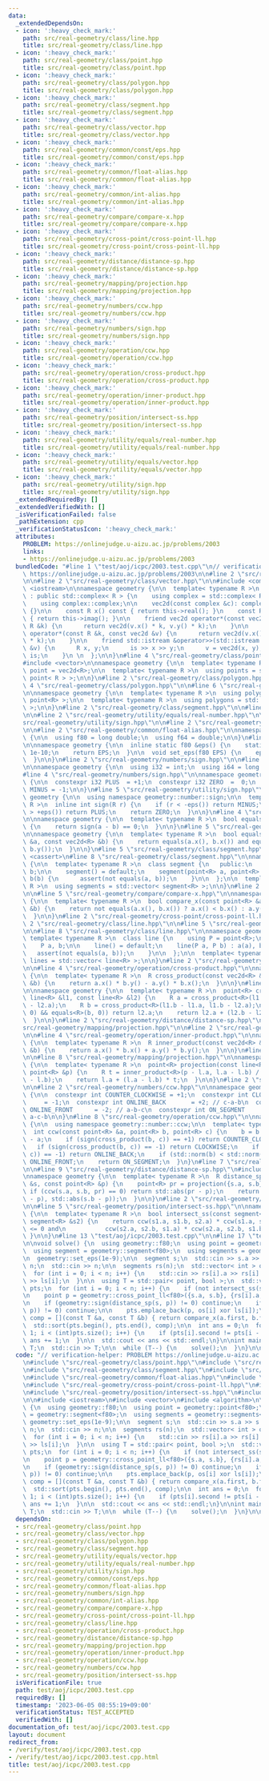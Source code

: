 ```yaml
---
data:
  _extendedDependsOn:
  - icon: ':heavy_check_mark:'
    path: src/real-geometry/class/line.hpp
    title: src/real-geometry/class/line.hpp
  - icon: ':heavy_check_mark:'
    path: src/real-geometry/class/point.hpp
    title: src/real-geometry/class/point.hpp
  - icon: ':heavy_check_mark:'
    path: src/real-geometry/class/polygon.hpp
    title: src/real-geometry/class/polygon.hpp
  - icon: ':heavy_check_mark:'
    path: src/real-geometry/class/segment.hpp
    title: src/real-geometry/class/segment.hpp
  - icon: ':heavy_check_mark:'
    path: src/real-geometry/class/vector.hpp
    title: src/real-geometry/class/vector.hpp
  - icon: ':heavy_check_mark:'
    path: src/real-geometry/common/const/eps.hpp
    title: src/real-geometry/common/const/eps.hpp
  - icon: ':heavy_check_mark:'
    path: src/real-geometry/common/float-alias.hpp
    title: src/real-geometry/common/float-alias.hpp
  - icon: ':heavy_check_mark:'
    path: src/real-geometry/common/int-alias.hpp
    title: src/real-geometry/common/int-alias.hpp
  - icon: ':heavy_check_mark:'
    path: src/real-geometry/compare/compare-x.hpp
    title: src/real-geometry/compare/compare-x.hpp
  - icon: ':heavy_check_mark:'
    path: src/real-geometry/cross-point/cross-point-ll.hpp
    title: src/real-geometry/cross-point/cross-point-ll.hpp
  - icon: ':heavy_check_mark:'
    path: src/real-geometry/distance/distance-sp.hpp
    title: src/real-geometry/distance/distance-sp.hpp
  - icon: ':heavy_check_mark:'
    path: src/real-geometry/mapping/projection.hpp
    title: src/real-geometry/mapping/projection.hpp
  - icon: ':heavy_check_mark:'
    path: src/real-geometry/numbers/ccw.hpp
    title: src/real-geometry/numbers/ccw.hpp
  - icon: ':heavy_check_mark:'
    path: src/real-geometry/numbers/sign.hpp
    title: src/real-geometry/numbers/sign.hpp
  - icon: ':heavy_check_mark:'
    path: src/real-geometry/operation/ccw.hpp
    title: src/real-geometry/operation/ccw.hpp
  - icon: ':heavy_check_mark:'
    path: src/real-geometry/operation/cross-product.hpp
    title: src/real-geometry/operation/cross-product.hpp
  - icon: ':heavy_check_mark:'
    path: src/real-geometry/operation/inner-product.hpp
    title: src/real-geometry/operation/inner-product.hpp
  - icon: ':heavy_check_mark:'
    path: src/real-geometry/position/intersect-ss.hpp
    title: src/real-geometry/position/intersect-ss.hpp
  - icon: ':heavy_check_mark:'
    path: src/real-geometry/utility/equals/real-number.hpp
    title: src/real-geometry/utility/equals/real-number.hpp
  - icon: ':heavy_check_mark:'
    path: src/real-geometry/utility/equals/vector.hpp
    title: src/real-geometry/utility/equals/vector.hpp
  - icon: ':heavy_check_mark:'
    path: src/real-geometry/utility/sign.hpp
    title: src/real-geometry/utility/sign.hpp
  _extendedRequiredBy: []
  _extendedVerifiedWith: []
  _isVerificationFailed: false
  _pathExtension: cpp
  _verificationStatusIcon: ':heavy_check_mark:'
  attributes:
    PROBLEM: https://onlinejudge.u-aizu.ac.jp/problems/2003
    links:
    - https://onlinejudge.u-aizu.ac.jp/problems/2003
  bundledCode: "#line 1 \"test/aoj/icpc/2003.test.cpp\"\n// verification-helper: PROBLEM\
    \ https://onlinejudge.u-aizu.ac.jp/problems/2003\n\n#line 2 \"src/real-geometry/class/point.hpp\"\
    \n\n#line 2 \"src/real-geometry/class/vector.hpp\"\n\n#include <complex>\n#include\
    \ <iostream>\n\nnamespace geometry {\n\n  template< typename R >\n  class vec2d\
    \ : public std::complex< R > {\n    using complex = std::complex< R >;\n\n   public:\n\
    \    using complex::complex;\n\n    vec2d(const complex &c): complex::complex(c)\
    \ {}\n\n    const R x() const { return this->real(); }\n    const R y() const\
    \ { return this->imag(); }\n\n    friend vec2d operator*(const vec2d &v, const\
    \ R &k) {\n      return vec2d(v.x() * k, v.y() * k);\n    }\n\n    friend vec2d\
    \ operator*(const R &k, const vec2d &v) {\n      return vec2d(v.x() * k, v.y()\
    \ * k);\n    }\n\n    friend std::istream &operator>>(std::istream &is, vec2d\
    \ &v) {\n      R x, y;\n      is >> x >> y;\n      v = vec2d(x, y);\n      return\
    \ is;\n    }\n \n  };\n\n}\n#line 4 \"src/real-geometry/class/point.hpp\"\n\n\
    #include <vector>\n\nnamespace geometry {\n\n  template< typename R >\n  using\
    \ point = vec2d<R>;\n\n  template< typename R >\n  using points = std::vector<\
    \ point< R > >;\n\n}\n#line 2 \"src/real-geometry/class/polygon.hpp\"\n\n#line\
    \ 4 \"src/real-geometry/class/polygon.hpp\"\n\n#line 6 \"src/real-geometry/class/polygon.hpp\"\
    \n\nnamespace geometry {\n\n  template< typename R >\n  using polygon = std::vector<\
    \ point<R> >;\n\n  template< typename R >\n  using polygons = std::vector< polygon<R>\
    \ >;\n\n}\n#line 2 \"src/real-geometry/class/segment.hpp\"\n\n#line 2 \"src/real-geometry/utility/equals/vector.hpp\"\
    \n\n#line 2 \"src/real-geometry/utility/equals/real-number.hpp\"\n\n#line 2 \"\
    src/real-geometry/utility/sign.hpp\"\n\n#line 2 \"src/real-geometry/common/const/eps.hpp\"\
    \n\n#line 2 \"src/real-geometry/common/float-alias.hpp\"\n\nnamespace geometry\
    \ {\n\n  using f80 = long double;\n  using f64 = double;\n\n}\n#line 4 \"src/real-geometry/common/const/eps.hpp\"\
    \n\nnamespace geometry {\n\n  inline static f80 &eps() {\n    static f80 EPS =\
    \ 1e-10;\n    return EPS;\n  }\n\n  void set_eps(f80 EPS) {\n    eps() = EPS;\n\
    \  }\n\n}\n#line 2 \"src/real-geometry/numbers/sign.hpp\"\n\n#line 2 \"src/real-geometry/common/int-alias.hpp\"\
    \n\nnamespace geometry {\n\n  using i32 = int;\n  using i64 = long long;\n\n}\n\
    #line 4 \"src/real-geometry/numbers/sign.hpp\"\n\nnamespace geometry::number::sign\
    \ {\n\n  constexpr i32 PLUS  = +1;\n  constexpr i32 ZERO  =  0;\n  constexpr i32\
    \ MINUS = -1;\n\n}\n#line 5 \"src/real-geometry/utility/sign.hpp\"\n\nnamespace\
    \ geometry {\n\n  using namespace geometry::number::sign;\n\n  template< typename\
    \ R >\n  inline int sign(R r) {\n    if (r < -eps()) return MINUS;\n    if (r\
    \ > +eps()) return PLUS;\n    return ZERO;\n  }\n\n}\n#line 4 \"src/real-geometry/utility/equals/real-number.hpp\"\
    \n\nnamespace geometry {\n\n  template< typename R >\n  bool equals(R a, R b)\
    \ {\n    return sign(a - b) == 0;\n  }\n\n}\n#line 5 \"src/real-geometry/utility/equals/vector.hpp\"\
    \n\nnamespace geometry {\n\n  template< typename R >\n  bool equals(const vec2d<R>\
    \ &a, const vec2d<R> &b) {\n    return equals(a.x(), b.x()) and equals(a.y(),\
    \ b.y());\n  }\n\n}\n#line 5 \"src/real-geometry/class/segment.hpp\"\n\n#include\
    \ <cassert>\n#line 8 \"src/real-geometry/class/segment.hpp\"\n\nnamespace geometry\
    \ {\n\n  template< typename R >\n  class segment {\n   public:\n    point<R> a,\
    \ b;\n\n    segment() = default;\n    segment(point<R> a, point<R> b) : a(a),\
    \ b(b) {\n      assert(not equals(a, b));\n    }\n\n  };\n\n  template< typename\
    \ R >\n  using segments = std::vector< segment<R> >;\n\n}\n#line 2 \"src/real-geometry/compare/compare-x.hpp\"\
    \n\n#line 5 \"src/real-geometry/compare/compare-x.hpp\"\n\nnamespace geometry\
    \ {\n\n  template< typename R >\n  bool compare_x(const point<R> &a, const point<R>\
    \ &b) {\n    return not equals(a.x(), b.x()) ? a.x() < b.x() : a.y() < b.y();\n\
    \  }\n\n}\n#line 2 \"src/real-geometry/cross-point/cross-point-ll.hpp\"\n\n#line\
    \ 2 \"src/real-geometry/class/line.hpp\"\n\n#line 5 \"src/real-geometry/class/line.hpp\"\
    \n\n#line 8 \"src/real-geometry/class/line.hpp\"\n\nnamespace geometry {\n\n \
    \ template< typename R >\n  class line {\n    using P = point<R>;\n\n   public:\n\
    \    P a, b;\n\n    line() = default;\n    line(P a, P b) : a(a), b(b) {\n   \
    \   assert(not equals(a, b));\n    }\n\n  };\n\n  template< typename R >\n  using\
    \ lines = std::vector< line<R> >;\n\n}\n#line 2 \"src/real-geometry/operation/cross-product.hpp\"\
    \n\n#line 4 \"src/real-geometry/operation/cross-product.hpp\"\n\nnamespace geometry\
    \ {\n\n  template< typename R >\n  R cross_product(const vec2d<R> &a, const vec2d<R>\
    \ &b) {\n    return a.x() * b.y() - a.y() * b.x();\n  }\n\n}\n#line 6 \"src/real-geometry/cross-point/cross-point-ll.hpp\"\
    \n\nnamespace geometry {\n\n  template< typename R >\n  point<R> cross_point_ll(const\
    \ line<R> &l1, const line<R> &l2) {\n    R a = cross_product<R>(l1.b - l1.a, l2.b\
    \ - l2.a);\n    R b = cross_product<R>(l1.b - l1.a, l1.b - l2.a);\n    if (equals<R>(a,\
    \ 0) && equals<R>(b, 0)) return l2.a;\n    return l2.a + (l2.b - l2.a) * b / a;\n\
    \  }\n\n}\n#line 2 \"src/real-geometry/distance/distance-sp.hpp\"\n\n#line 2 \"\
    src/real-geometry/mapping/projection.hpp\"\n\n#line 2 \"src/real-geometry/operation/inner-product.hpp\"\
    \n\n#line 4 \"src/real-geometry/operation/inner-product.hpp\"\n\nnamespace geometry\
    \ {\n\n  template< typename R >\n  R inner_product(const vec2d<R> &a, const vec2d<R>\
    \ &b) {\n    return a.x() * b.x() + a.y() * b.y();\n  }\n\n}\n#line 6 \"src/real-geometry/mapping/projection.hpp\"\
    \n\n#line 8 \"src/real-geometry/mapping/projection.hpp\"\n\nnamespace geometry\
    \ {\n\n  template< typename R >\n  point<R> projection(const line<R> &l, const\
    \ point<R> &p) {\n    R t = inner_product<R>(p - l.a, l.a - l.b) / std::norm(l.a\
    \ - l.b);\n    return l.a + (l.a - l.b) * t;\n  }\n\n}\n#line 2 \"src/real-geometry/operation/ccw.hpp\"\
    \n\n#line 2 \"src/real-geometry/numbers/ccw.hpp\"\n\nnamespace geometry::number::ccw\
    \ {\n\n  constexpr int COUNTER_CLOCKWISE = +1;\n  constexpr int CLOCKWISE    \
    \     = -1;\n  constexpr int ONLINE_BACK       = +2; // c-a-b\n  constexpr int\
    \ ONLINE_FRONT      = -2; // a-b-c\n  constexpr int ON_SEGMENT        =  0; //\
    \ a-c-b\n\n}\n#line 8 \"src/real-geometry/operation/ccw.hpp\"\n\nnamespace geometry\
    \ {\n\n  using namespace geometry::number::ccw;\n\n  template< typename R >\n\
    \  int ccw(const point<R> &a, point<R> b, point<R> c) {\n    b = b - a, c = c\
    \ - a;\n    if (sign(cross_product(b, c)) == +1) return COUNTER_CLOCKWISE;\n \
    \   if (sign(cross_product(b, c)) == -1) return CLOCKWISE;\n    if (sign(inner_product(b,\
    \ c)) == -1) return ONLINE_BACK;\n    if (std::norm(b) < std::norm(c)) return\
    \ ONLINE_FRONT;\n    return ON_SEGMENT;\n  }\n}\n#line 7 \"src/real-geometry/distance/distance-sp.hpp\"\
    \n\n#line 9 \"src/real-geometry/distance/distance-sp.hpp\"\n#include <algorithm>\n\
    \nnamespace geometry {\n\n  template< typename R >\n  R distance_sp(const segment<R>\
    \ &s, const point<R> &p) {\n    point<R> pr = projection({s.a, s.b}, p);\n   \
    \ if (ccw(s.a, s.b, pr) == 0) return std::abs(pr - p);\n    return std::min(std::abs(s.a\
    \ - p), std::abs(s.b - p));\n  }\n\n}\n#line 2 \"src/real-geometry/position/intersect-ss.hpp\"\
    \n\n#line 5 \"src/real-geometry/position/intersect-ss.hpp\"\n\nnamespace geometry\
    \ {\n\n  template< typename R >\n  bool intersect_ss(const segment<R> &s1, const\
    \ segment<R> &s2) {\n    return ccw(s1.a, s1.b, s2.a) * ccw(s1.a, s1.b, s2.b)\
    \ <= 0 and\n           ccw(s2.a, s2.b, s1.a) * ccw(s2.a, s2.b, s1.b) <= 0;\n \
    \ }\n\n}\n#line 13 \"test/aoj/icpc/2003.test.cpp\"\n\n#line 17 \"test/aoj/icpc/2003.test.cpp\"\
    \n\nvoid solve() {\n  using geometry::f80;\n  using point = geometry::point<f80>;\n\
    \  using segment = geometry::segment<f80>;\n  using segments = geometry::segments<f80>;\n\
    \n  geometry::set_eps(1e-9);\n\n  segment s;\n  std::cin >> s.a >> s.b;\n\n  int\
    \ n;\n  std::cin >> n;\n\n  segments rs(n);\n  std::vector< int > os(n), ls(n);\n\
    \  for (int i = 0; i < n; i++) {\n    std::cin >> rs[i].a >> rs[i].b >> os[i]\
    \ >> ls[i];\n  }\n\n  using T = std::pair< point, bool >;\n  std::vector< T >\
    \ pts;\n  for (int i = 0; i < n; i++) {\n    if (not intersect_ss(s, rs[i])) continue;\n\
    \n    point p = geometry::cross_point_ll<f80>({s.a, s.b}, {rs[i].a, rs[i].b});\n\
    \n    if (geometry::sign(distance_sp(s, p)) != 0) continue;\n    if (geometry::sign(distance_sp(rs[i],\
    \ p)) != 0) continue;\n\n    pts.emplace_back(p, os[i] xor ls[i]);\n  }\n\n  auto\
    \ comp = [](const T &a, const T &b) { return compare_x(a.first, b.first); };\n\
    \  std::sort(pts.begin(), pts.end(), comp);\n\n  int ans = 0;\n  for (int i =\
    \ 1; i < (int)pts.size(); i++) {\n    if (pts[i].second != pts[i - 1].second)\
    \ ans += 1;\n  }\n\n  std::cout << ans << std::endl;\n}\n\nint main() {\n  int\
    \ T;\n  std::cin >> T;\n\n  while (T--) {\n    solve();\n  }\n}\n\n"
  code: "// verification-helper: PROBLEM https://onlinejudge.u-aizu.ac.jp/problems/2003\n\
    \n#include \"src/real-geometry/class/point.hpp\"\n#include \"src/real-geometry/class/polygon.hpp\"\
    \n#include \"src/real-geometry/class/segment.hpp\"\n#include \"src/real-geometry/common/const/eps.hpp\"\
    \n#include \"src/real-geometry/common/float-alias.hpp\"\n#include \"src/real-geometry/compare/compare-x.hpp\"\
    \n#include \"src/real-geometry/cross-point/cross-point-ll.hpp\"\n#include \"src/real-geometry/distance/distance-sp.hpp\"\
    \n#include \"src/real-geometry/position/intersect-ss.hpp\"\n#include \"src/real-geometry/utility/sign.hpp\"\
    \n\n#include <iostream>\n#include <vector>\n#include <algorithm>\n\nvoid solve()\
    \ {\n  using geometry::f80;\n  using point = geometry::point<f80>;\n  using segment\
    \ = geometry::segment<f80>;\n  using segments = geometry::segments<f80>;\n\n \
    \ geometry::set_eps(1e-9);\n\n  segment s;\n  std::cin >> s.a >> s.b;\n\n  int\
    \ n;\n  std::cin >> n;\n\n  segments rs(n);\n  std::vector< int > os(n), ls(n);\n\
    \  for (int i = 0; i < n; i++) {\n    std::cin >> rs[i].a >> rs[i].b >> os[i]\
    \ >> ls[i];\n  }\n\n  using T = std::pair< point, bool >;\n  std::vector< T >\
    \ pts;\n  for (int i = 0; i < n; i++) {\n    if (not intersect_ss(s, rs[i])) continue;\n\
    \n    point p = geometry::cross_point_ll<f80>({s.a, s.b}, {rs[i].a, rs[i].b});\n\
    \n    if (geometry::sign(distance_sp(s, p)) != 0) continue;\n    if (geometry::sign(distance_sp(rs[i],\
    \ p)) != 0) continue;\n\n    pts.emplace_back(p, os[i] xor ls[i]);\n  }\n\n  auto\
    \ comp = [](const T &a, const T &b) { return compare_x(a.first, b.first); };\n\
    \  std::sort(pts.begin(), pts.end(), comp);\n\n  int ans = 0;\n  for (int i =\
    \ 1; i < (int)pts.size(); i++) {\n    if (pts[i].second != pts[i - 1].second)\
    \ ans += 1;\n  }\n\n  std::cout << ans << std::endl;\n}\n\nint main() {\n  int\
    \ T;\n  std::cin >> T;\n\n  while (T--) {\n    solve();\n  }\n}\n\n"
  dependsOn:
  - src/real-geometry/class/point.hpp
  - src/real-geometry/class/vector.hpp
  - src/real-geometry/class/polygon.hpp
  - src/real-geometry/class/segment.hpp
  - src/real-geometry/utility/equals/vector.hpp
  - src/real-geometry/utility/equals/real-number.hpp
  - src/real-geometry/utility/sign.hpp
  - src/real-geometry/common/const/eps.hpp
  - src/real-geometry/common/float-alias.hpp
  - src/real-geometry/numbers/sign.hpp
  - src/real-geometry/common/int-alias.hpp
  - src/real-geometry/compare/compare-x.hpp
  - src/real-geometry/cross-point/cross-point-ll.hpp
  - src/real-geometry/class/line.hpp
  - src/real-geometry/operation/cross-product.hpp
  - src/real-geometry/distance/distance-sp.hpp
  - src/real-geometry/mapping/projection.hpp
  - src/real-geometry/operation/inner-product.hpp
  - src/real-geometry/operation/ccw.hpp
  - src/real-geometry/numbers/ccw.hpp
  - src/real-geometry/position/intersect-ss.hpp
  isVerificationFile: true
  path: test/aoj/icpc/2003.test.cpp
  requiredBy: []
  timestamp: '2023-06-05 08:55:19+09:00'
  verificationStatus: TEST_ACCEPTED
  verifiedWith: []
documentation_of: test/aoj/icpc/2003.test.cpp
layout: document
redirect_from:
- /verify/test/aoj/icpc/2003.test.cpp
- /verify/test/aoj/icpc/2003.test.cpp.html
title: test/aoj/icpc/2003.test.cpp
---
```

